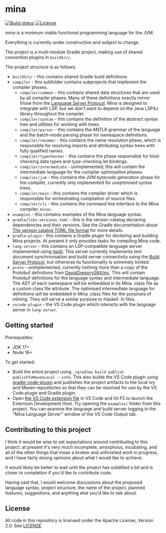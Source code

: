 # mina

[![Build status](https://badge.buildkite.com/fc749e98ce02606567678244499e97a8202999e22b0a6219fb.svg?branch=main)](https://buildkite.com/mina-lang/mina)
[![License](https://img.shields.io/badge/license-Apache--2.0-green)](https://opensource.org/licenses/Apache-2.0)

*mina* is a minimum viable functional programming language for the JVM.

Everything is currently under construction and subject to change.

The project is a multi-module Gradle project, making use of shared convention plugins in `buildSrc/`.

The project structure is as follows:

* `buildSrc/` - this contains shared Gradle build definitions
* `compiler` - this subfolder contains subprojects that implement the compiler phases.
    * `compiler/common` - this contains shared data structures that are used by all compiler phases. Many of these definitions exactly mirror those from the [Language Server Protocol](https://microsoft.github.io/language-server-protocol/). Mina is designed to integrate with LSP, but we don't want to depend on the Java LSP4J library throughout the compiler.
    * `compiler/syntax` - this contains the definition of the abstract syntax tree and utilities for working with trees.
    * `compiler/parser` - this contains the ANTLR grammar of the language and the batch-mode parsing phase for namespace definitions.
    * `compiler/renamer` - this contains the name resolution phase, which is responsible for resolving imports and attributing syntax trees with fully qualified names.
    * `compiler/typechecker` - this contains the phase responsible for kind-checking data types and type-checking let bindings.
    * `compiler/intermediate` - unimplemented; this will contain the intermediate language for the compiler optimisation phases.
    * `compiler/jvm` - this contains the JVM bytecode generation phase for the compiler, currently only implemented for unoptimised syntax trees.
    * `compiler/main` - this contains the compiler driver which is responsible for orchestrating compilation of source files.
    * `compiler/cli` - this contains the command line interface to the Mina compiler, `minac`.
* `examples` - this contains examples of the Mina language syntax.
* `gradle/libs.versions.toml` - this is the version catalog declaring dependencies and their versions. See the Gradle documentation about [The version catalog TOML file format](https://docs.gradle.org/current/userguide/platforms.html#sub::toml-dependencies-format) for more details.
* `gradle-plugin` - this contains a Gradle plugin for declaring and building Mina projects. At present it only provides tasks for compiling Mina code.
* `lang-server` - this contains an LSP-compatible language server implemented using [lsp4j](https://github.com/eclipse/lsp4j). This server currently implements text document synchronisation and build server connectivity using the [Build Server Protocol](https://build-server-protocol.github.io/), but otherwise its functionality is extremely limited.
* `proto` - unimplemented, currently nothing more than a copy of the Protobuf definitions from [DavidGregory084/inc](https://github.com/DavidGregory084/inc). This will contain Protobuf definitions for the language syntax and intermediate language. The AST of each namespace will be embedded in its Mina .class file as a custom class file attribute. The optimised intermediate language for definitions will be embedded in Mina .class files for the purposes of inlining. They will serve a similar purpose to Haskell .hi files.
* `vscode-plugin` - the VS Code plugin which interacts with the language server in `lang-server`.

## Getting started

Prerequisites:

* JDK 17+
* Node 16+

To get started:

* Build the entire project using `./gradlew build publish publishToMavenLocal --info`. This also builds the VS Code plugin using [gradle-node-plugin](https://github.com/node-gradle/gradle-node-plugin) and publishes the project artifacts to the local Ivy and Maven repositories so that they can be resolved for use by the VS Code plugin and Gradle plugin.
* Open [the VS Code extension file](./vscode-plugin/src/extension.ts) in VS Code and hit F5 to launch the Extension Development Host. Try opening the `examples/` folder from this project. You can examine the language and build server logging in the "Mina Language Server" window of the VS Code Output tab.

## Contributing to this project

I think it would be wise to set expectations around contributing to this project: at present it's very much incomplete, amorphous, incubating, and all of the other things that mean a broken and unfinished work in progress, and I have fairly strong opinions about what I would like to achieve.

It would likely be better to wait until the project has solidified a bit and is closer to completion if you'd like to contribute code.

Having said that, I would welcome discussions about the proposed language syntax, project structure, the name of the project, planned features, suggestions, and anything else you'd like to talk about.

## License

All code in this repository is licensed under the Apache License, Version 2.0. See [LICENSE](./LICENSE).